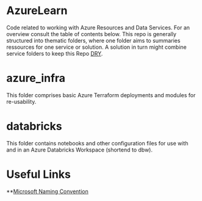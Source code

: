 # AzureLearn
Code related to working with Azure Resources and Data Services. For an overview consult the table of contents below. This repo is generally structured into thematic folders, where one folder aims to summaries ressources for one service or solution. A solution in turn might combine service folders to keep this Repo [DRY](https://en.wikipedia.org/wiki/Don%27t_repeat_yourself).

# azure_infra
This folder comprises basic Azure Terraform deployments and modules for re-usability.

# databricks
This folder contains notebooks and other configuration files for use with and in an Azure Databricks Workspace (shortend to dbw).
# Useful Links
**[Microsoft Naming Convention](https://learn.microsoft.com/en-us/azure/cloud-adoption-framework/ready/azure-best-practices/resource-abbreviations)
